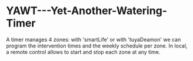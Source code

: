 # YAWT---Yet-Another-Watering-Timer
A timer manages 4 zones: with 'smartLife' or with 'tuyaDeamon' we can program the intervention times and the weekly schedule per zone. In local, a remote control allows to start and stop each zone at any time.
